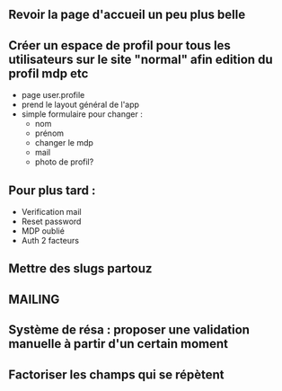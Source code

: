 
## Revoir la page d'accueil un peu plus belle 

## Créer un espace de profil pour tous les utilisateurs sur le site "normal" afin edition du profil mdp etc
- page user.profile
- prend le layout général de l'app
- simple formulaire pour changer : 
    - nom
    - prénom
    - changer le mdp
    - mail
    - photo de profil?


## Pour plus tard :
- Verification mail
- Reset password
- MDP oublié
- Auth 2 facteurs


## Mettre des slugs partouz


## MAILING

## Système de résa : proposer une validation manuelle à partir d'un certain moment


## Factoriser les champs qui se répètent